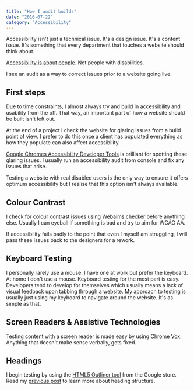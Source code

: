 ```yaml
---
title: "How I audit builds"
date: "2016-07-22"
category: "Accessibility"
---
```


Accessibility isn't just a technical issue. It's a design issue. It's a content issue. It's something that every department that touches a website should think about.

[Accessibility is about people](http://empat.io/). Not people with disabilities.

I see an audit as a way to correct issues prior to a website going live.

## First steps

Due to time constraints, I almost always try and build in accessibility and usability from the off. That way, an important part of how a website should be built isn't left out.

At the end of a project I check the website for glaring issues from a build point of view. I prefer to do this once a client has populated everything as how they populate can also affect accessibility. 

[Google Chromes Accessibility Developer Tools](https://chrome.google.com/webstore/detail/accessibility-developer-t/fpkknkljclfencbdbgkenhalefipecmb?hl=en) is brilliant for spotting these glaring issues. I usually run an accessibility audit from console and fix any issues that arise.

Testing a website with real disabled users is the only way to ensure it offers optimum accessibility but I realise that this option isn't always available.

## Colour Contrast

I check for colour contrast issues using [Webaims checker](http://webaim.org/resources/contrastchecker/) before anything else. Usually I can eyeball if something is bad and try to aim for WCAG AA.

If accessibility fails badly to the point that even I myself am struggling, I will pass these issues back to the designers for a rework.

## Keyboard Testing

I personally rarely use a mouse. I have one at work but prefer the keyboard. At home I don't use a mouse. Keyboard testing for the most part is easy. Developers tend to develop for themselves which usually means a lack of visual feedback upon tabbing through a website.
My approach to testing is usually just using my keyboard to navigate around the website. It's as simple as that.

## Screen Readers & Assistive Technologies

Testing content with a screen reader is made easy by using [Chrome Vox](https://chrome.google.com/webstore/detail/chromevox/kgejglhpjiefppelpmljglcjbhoiplfn?hl=en). Anything that doesn't make sense verbally, gets fixed.

## Headings

I begin testing by using the [HTML5 Outliner tool](https://chrome.google.com/webstore/detail/html5-outliner/afoibpobokebhgfnknfndkgemglggomo/related) from the Google store. Read my [previous post](https://emily.ghost.io/document-outlines/) to learn more about heading structure.
